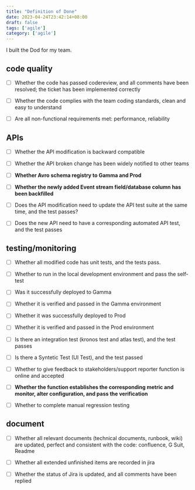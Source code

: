 ```yaml
---
title: "Definition of Done"
date: 2023-04-24T23:42:14+08:00
draft: false
tags: ['agile']
category: ['agile']
---
```


I built the Dod for my team.

## code quality



- [ ] Whether the code has passed codereview, and all comments have been resolved; the ticket has been implemented correctly



- [ ] Whether the code complies with the team coding standards, clean and easy to understand



- [ ] Are all non-functional requirements met: performance, reliability

## APIs



- [ ] Whether the API modification is backward compatible



- [ ] Whether the API broken change has been widely notified to other teams



- [ ] **Whether Avro schema registry to Gamma and Prod**



- [ ] **Whether the newly added Event stream field/database column has been backfilled**



- [ ] Does the API modification need to update the API test suite at the same time, and the test passes?



- [ ] Does the new API need to have a corresponding automated API test, and the test passes

## testing/monitoring



- [ ] Whether all modified code has unit tests, and the tests pass.



- [ ] Whether to run in the local development environment and pass the self-test



- [ ] Was it successfully deployed to Gamma



- [ ] Whether it is verified and passed in the Gamma environment



- [ ] Whether it was successfully deployed to Prod



- [ ] Whether it is verified and passed in the Prod environment



- [ ] Is there an integration test (kronos test and atlas test), and the test passes



- [ ] Is there a Syntetic Test (UI Test), and the test passed



- [ ] Whether to give feedback to stakeholders/support reporter function is online and accepted



- [ ] **Whether the function establishes the corresponding metric and monitor, alter configuration, and pass the verification**



- [ ] Whether to complete manual regression testing

## document



- [ ] Whether all relevant documents (technical documents, runbook, wiki) are updated, perfect and consistent with the code: confluence, G Suit, Readme



- [ ] Whether all extended unfinished items are recorded in jira



- [ ] Whether the status of Jira is updated, and all comments have been replied
